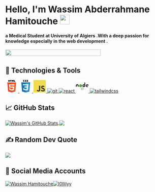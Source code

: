    # Hello, I'm Wassim Abderrahmane Hamitouche <img src="https://raw.githubusercontent.com/MartinHeinz/MartinHeinz/master/wave.gif" width="30px" height="30px" />
   
####  a Medical Student at University of Algiers .With a deep passion for knowledge especially in the web development .


<img src="https://i.pinimg.com/originals/61/8f/08/618f083c61a7460ce0a6064319af41bd.gif" width="300" height="70%"/>



## 🔧 Technologies & Tools

<p align="left">  <a href="https://www.w3schools.com/html/" target="_blank" rel="noreferrer"> <img src="https://raw.githubusercontent.com/devicons/devicon/master/icons/html5/html5-original-wordmark.svg" alt="html5" width="40" height="40"/> </a> <a href="https://www.w3schools.com/css/" target="_blank" rel="noreferrer"> <img src="https://raw.githubusercontent.com/devicons/devicon/master/icons/css3/css3-original-wordmark.svg" alt="css3" width="40" height="40"/> </a> <a href="https://developer.mozilla.org/en-US/docs/Web/JavaScript" target="_blank" rel="noreferrer"> <img src="https://raw.githubusercontent.com/devicons/devicon/master/icons/javascript/javascript-original.svg" alt="javascript" width="40" height="40"/> </a>  <a href="https://git-scm.com/" target="_blank" rel="noreferrer"> <img src="https://www.vectorlogo.zone/logos/git-scm/git-scm-icon.svg" alt="git" width="40" height="40"/> </a>   <a href="https://react.dev/" target="_blank" rel="noreferrer"> <img src="https://upload.wikimedia.org/wikipedia/commons/a/a7/React-icon.svg" alt="react" width="40" height="40"/> </a>  <a href="https://nodejs.org" target="_blank" rel="noreferrer"> <img src="https://raw.githubusercontent.com/devicons/devicon/master/icons/nodejs/nodejs-original-wordmark.svg" alt="nodejs" width="40" height="40"/> </a>  <a href="https://tailwindcss.com/" target="_blank" rel="noreferrer"> <img src="https://www.vectorlogo.zone/logos/tailwindcss/tailwindcss-icon.svg" alt="tailwindcss" width="40" height="40"/> </a> </p>

## &#x1f4c8; GitHub Stats

<a href="https://github.com/Wassim-26/Wassim-26.git">
  <img align="center" src="https://github-readme-stats.vercel.app/api?username=Wassim-26&hide_border=true&count_private=true&show_icons=true&theme=gotham" alt="Wassim's GitHub Stats" />
</a>
<a href="https://github.com/Wassim-26/Wassim-26.git">
  <img align="center" src="https://github-readme-stats.vercel.app/api/top-langs/?username=Wassim-26&hide_border=true&count_private=true&show_icons=true&theme=gotham&langs_count=3" />
</a>

## ✍️ Random Dev Quote

<img    align="center" src="https://quotes-github-readme.vercel.app/api?type=horizontal&theme=radical"/>

## 📲 Social Media Accounts

<p align="left">
<a href=https://www.linkedin.com/in/wassim-hm-561398336/ target="blank"><img align="center" src="https://raw.githubusercontent.com/rahuldkjain/github-profile-readme-generator/master/src/images/icons/Social/linked-in-alt.svg" alt="Wassim Hamitouche" height="30" width="40" /></a><a href="https://www.instagram.com/wassim_hm.09/" target="blank"><img align="center" src="https://raw.githubusercontent.com/rahuldkjain/github-profile-readme-generator/master/src/images/icons/Social/instagram.svg" alt="l0llilyy" height="30" width="40" /></a>

</p>
